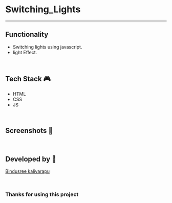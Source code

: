 # Switching_Lights

--- 

## **Functionality**

- Switching lights using javascript. 
- light Effect. 


<br>

## **Tech Stack 🎮**

- HTML
- CSS
- JS

<br>

## **Screenshots 📸**



<br>

## **Developed by 👦**

[Bindusree kalivarapu](https://github.com/Kalivarapubindusree)

<br>

### **Thanks for using this project**